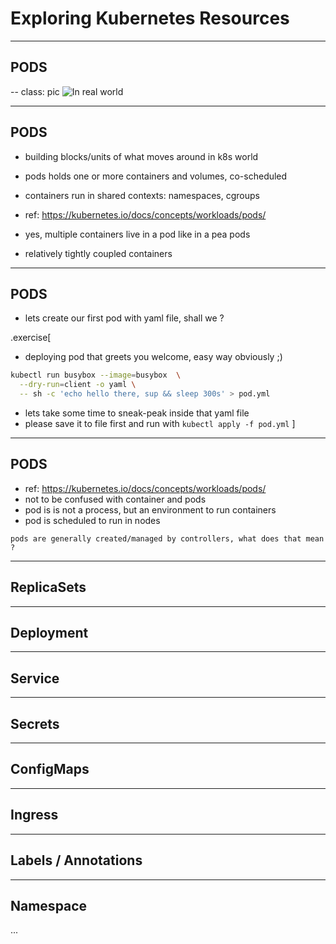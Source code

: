 # Exploring Kubernetes Resources 

---
## PODS

--
class: pic
![In real world](https://i.imgur.com/uld0kOl.png)

---
## PODS

- building blocks/units of what moves around in k8s world

- pods holds one or more containers and volumes, co-scheduled

- containers run in shared contexts: namespaces, cgroups

- ref: https://kubernetes.io/docs/concepts/workloads/pods/
- yes, multiple containers live in a pod like in a pea pods
- relatively tightly coupled containers

---
## PODS

- lets create our first pod with yaml file, shall we ? 

.exercise[
  - deploying pod that greets you welcome, easy way obviously ;)
  ```bash
  kubectl run busybox --image=busybox  \
    --dry-run=client -o yaml \
    -- sh -c 'echo hello there, sup && sleep 300s' > pod.yml 
  ```  
  - lets take some time to sneak-peak inside that yaml file
  - please save it to file first and run with `kubectl apply -f pod.yml`
]

---
## PODS 
  - ref: https://kubernetes.io/docs/concepts/workloads/pods/  
  - not to be confused with container and pods
  - pod is is not a process, but an environment to run containers 
  - pod is scheduled to run in nodes
  ```quote
  pods are generally created/managed by controllers, what does that mean ?
  ```
  
---
## ReplicaSets 

---
## Deployment

---
## Service

---
## Secrets

---
## ConfigMaps

---
## Ingress

---
## Labels / Annotations

---
## Namespace

...
